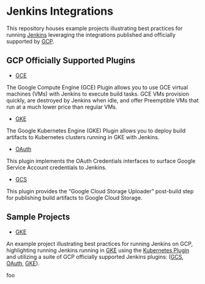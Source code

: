 <!--
 Copyright 2019 Google LLC

 Licensed under the Apache License, Version 2.0 (the "License"); you may not use this file except in
 compliance with the License. You may obtain a copy of the License at

        https://www.apache.org/licenses/LICENSE-2.0

 Unless required by applicable law or agreed to in writing, software distributed under the License
 is distributed on an "AS IS" BASIS, WITHOUT WARRANTIES OR CONDITIONS OF ANY KIND, either express or
 implied. See the License for the specific language governing permissions and limitations under the
 License.
-->

# Jenkins Integrations

This repository houses example projects illustrating best practices for running [Jenkins](https://jenkins.io/) leveraging the integrations published and officially supported by [GCP](https://cloud.google.com/).

## GCP Officially Supported Plugins

*  [GCE](https://github.com/jenkinsci/google-compute-engine-plugin)

The Google Compute Engine (GCE) Plugin allows you to use GCE virtual machines (VMs) with Jenkins to execute build tasks. GCE VMs provision quickly, are destroyed by Jenkins when idle, and offer Preemptible VMs that run at a much lower price than regular VMs.

*  [GKE](https://github.com/jenkinsci/google-kubernetes-engine-plugin)

The Google Kubernetes Engine (GKE) Plugin allows you to deploy build artifacts to Kubernetes clusters running in GKE with Jenkins.

*  [OAuth](https://github.com/jenkinsci/google-oauth-plugin)

This plugin implements the OAuth Credentials interfaces to surface Google Service Account credentials to Jenkins.

*  [GCS](https://github.com/jenkinsci/google-storage-plugin)

This plugin provides the “Google Cloud Storage Uploader” post-build step for publishing build artifacts to Google Cloud Storage.

## Sample Projects

*  [GKE](https://github.com/GoogleCloudPlatform/jenkins-integration-samples/tree/master/gke)
    
An example project illustrating best practices for running Jenkins on GCP, highlighting running Jenkins running in [GKE](https://cloud.google.com/kubernetes-engine/) using the [Kubernetes Plugin](https://github.com/jenkinsci/kubernetes-plugin) and utilizing a suite of GCP officially supported Jenkins plugins: ([GCS](https://github.com/jenkinsci/google-storage-plugin), [OAuth](https://github.com/jenkinsci/google-oauth-plugin), [GKE](https://github.com/jenkinsci/google-kubernetes-engine-plugin)).


foo
